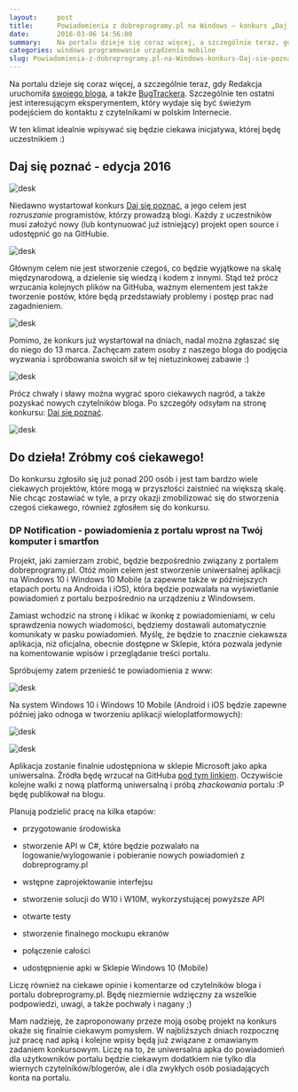 ```yaml
---
layout:     post
title:      Powiadomienia z dobreprogramy.pl na Windows — konkurs „Daj się poznać 2016”
date:       2016-03-06 14:56:00
summary:    Na portalu dzieje się coraz więcej, a szczególnie teraz, gdy Redakcja uruchomiła swojego bloga, a także BugTrackera. Szczególnie ten ostatni jest interesującym eksperymentem, który wydaje się być świeżym podejściem do kontaktu z czytelnikami w polskim Internecie. W ten klimat idealnie wpisywać się będzie ciekawa inicjatywa, której będę uczestnikiem  — )Daj się poznać - edycja 2016Niedawno wystartowa...
categories: windows programowanie urządzenia mobilne
slug: Powiadomienia-z-dobreprogramy.pl-na-Windows-konkurs-Daj-sie-poznac-2016,71094.html
---
```




Na portalu dzieje się coraz więcej, a szczególnie teraz, gdy Redakcja uruchomiła [swojego bloga](http://www.dobreprogramy.pl/BlogRedakcyjny), a także [BugTrackera](http://www.dobreprogramy.pl/BugTracker.html). Szczególnie ten ostatni jest interesującym eksperymentem, który wydaje się być świeżym podejściem do kontaktu z czytelnikami w polskim Internecie. 

W ten klimat idealnie wpisywać się będzie ciekawa inicjatywa, której będę uczestnikiem :)


## Daj się poznać - edycja 2016



![desk](https://raw.githubusercontent.com/djfoxer/djfoxer.github.io/master/_img/2016-3-6-_56_/g_-_608x405_-_-_71094x20160306133551_1.png)


Niedawno wystartował konkurs  [Daj się poznać](http://www.maciejaniserowicz.com/daj-sie-poznac/), a jego celem jest  *rozruszanie*   programistów, którzy prowadzą blogi. Każdy z uczestników musi założyć nowy (lub kontynuować już istniejący) projekt  open source i udostępnić go na GitHubie. 


![desk](https://raw.githubusercontent.com/djfoxer/djfoxer.github.io/master/_img/2016-3-6-_56_/g_-_608x405_-_-_71094x20160306133551_0.png)


Głównym celem nie jest stworzenie czegoś, co będzie wyjątkowe na skalę międzynarodową, a dzielenie się wiedzą i kodem z innymi. Stąd też prócz wrzucania kolejnych plików na GitHuba, ważnym elementem jest także tworzenie postów, które będą przedstawiały problemy i postęp prac nad zagadnieniem.


![desk](https://raw.githubusercontent.com/djfoxer/djfoxer.github.io/master/_img/2016-3-6-_56_/g_-_608x405_-_-_71094x20160306133552_0.png)


Pomimo, że konkurs już wystartował na dniach, nadal można zgłaszać się do niego do 13 marca. Zachęcam zatem osoby z naszego bloga do podjęcia wyzwania i spróbowania swoich sił w tej nietuzinkowej zabawie :)


![desk](https://raw.githubusercontent.com/djfoxer/djfoxer.github.io/master/_img/2016-3-6-_56_/g_-_608x405_-_-_71094x20160306133553_0.png)


Prócz chwały i sławy można wygrać sporo ciekawych nagród, a także pozyskać nowych czytelników bloga. Po szczegóły odsyłam na stronę konkursu: [Daj się poznać](http://www.maciejaniserowicz.com/daj-sie-poznac/).

![desk](https://raw.githubusercontent.com/djfoxer/djfoxer.github.io/master/_img/2016-3-6-_56_/g_-_608x405_-_-_71094x20160306133554_0.png)




## Do dzieła! Zróbmy coś ciekawego!


Do konkursu zgłosiło się już ponad 200 osób i jest tam bardzo wiele ciekawych projektów, które mogą w przyszłości zaistnieć na większą skalę. Nie chcąc zostawiać w tyle, a przy okazji zmobilizować się do stworzenia czegoś ciekawego, również zgłosiłem się do konkursu. 


### DP Notification - powiadomienia z portalu wprost na Twój komputer i smartfon


Projekt, jaki zamierzam zrobić, będzie bezpośrednio związany z portalem dobreprogramy.pl. Otóż moim celem jest stworzenie uniwersalnej aplikacji na Windows 10 i Windows 10 Mobile (a zapewne także w późniejszych etapach portu na Androida i iOS), która będzie pozwalała na wyświetlanie powiadomień z portalu bezpośrednio na urządzeniu z Windowsem.

Zamiast wchodzić na stronę i klikać w ikonkę z powiadomieniami, w celu sprawdzenia nowych wiadomości, będziemy dostawali automatycznie komunikaty w pasku powiadomień. Myślę, że będzie to znacznie ciekawsza aplikacja, niż oficjalna, obecnie dostępne w Sklepie, która pozwala jedynie na komentowanie wpisów i przeglądanie treści portalu. 

Spróbujemy zatem przenieść te powiadomienia z www:


![desk](https://raw.githubusercontent.com/djfoxer/djfoxer.github.io/master/_img/2016-3-6-_56_/g_-_608x405_-_-_71094x20160306143159_0.PNG)


Na system Windows 10 i Windows 10 Mobile (Android i iOS będzie zapewne później jako odnoga w tworzeniu aplikacji wieloplatformowych):


![desk](https://raw.githubusercontent.com/djfoxer/djfoxer.github.io/master/_img/2016-3-6-_56_/g_-_608x405_-_-_71094x20160306143204_0.PNG)



![desk](https://raw.githubusercontent.com/djfoxer/djfoxer.github.io/master/_img/2016-3-6-_56_/g_-_608x405_-_-_71094x20160306143449_0.png)


Aplikacja zostanie finalnie udostępniona w sklepie Microsoft jako apka uniwersalna. Źródła będę wrzucał na GitHuba [pod tym linkiem](https://github.com/djfoxer/dp.notification). Oczywiście kolejne walki z nową platformą uniwersalną i próbą  *zhackowania*  portalu :P  będę publikował na blogu.

Planują podzielić pracę na kilka etapów:


  * przygotowanie środowiska


  * stworzenie API w C#,  które będzie pozwalało na logowanie/wylogowanie i pobieranie nowych powiadomień z dobreprogramy.pl


  * wstępne zaprojektowanie interfejsu


  * stworzenie solucji do W10 i W10M, wykorzystującej powyższe API


  * otwarte testy


  * stworzenie finalnego mockupu ekranów


  * połączenie całości 


  * udostępnienie apki w Sklepie Windows 10 (Mobile)



Liczę również na ciekawe opinie i komentarze od czytelników bloga i portalu dobreprogramy.pl. Będę niezmiernie wdzięczny za wszelkie podpowiedzi, uwagi, a także pochwały i nagany ;) 


Mam nadzieję, że zaproponowany przeze moją osobę  projekt na konkurs okaże się finalnie ciekawym pomysłem. W najbliższych dniach rozpocznę już pracę nad apką i kolejne wpisy będą już związane z omawianym zadaniem konkursowym. Liczę na to, że uniwersalna apka do powiadomień dla użytkowników portalu będzie ciekawym dodatkiem nie tylko dla wiernych czytelników/blogerów, ale i dla zwykłych osób posiadających konta na portalu.
